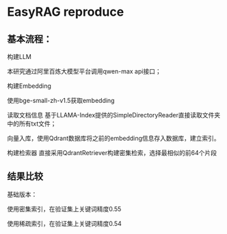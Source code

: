 # EasyRAG reproduce

## 基本流程：

构建LLM

本研究通过阿里百炼大模型平台调用qwen-max api接口；

构建Embedding

使用bge-small-zh-v1.5获取embedding

读取文档信息
基于LLAMA-Index提供的SimpleDirectoryReader直接读取文件夹中的所有txt文件；

向量入库，使用Qdrant数据库将之前的embedding信息存入数据库，建立索引。

构建检索器
直接采用QdrantRetriever构建密集检索，选择最相似的前64个片段

## 结果比较

基础版本：

使用密集索引，在验证集上关键词精度0.55

使用稀疏索引，在验证集上关键词精度0.54

